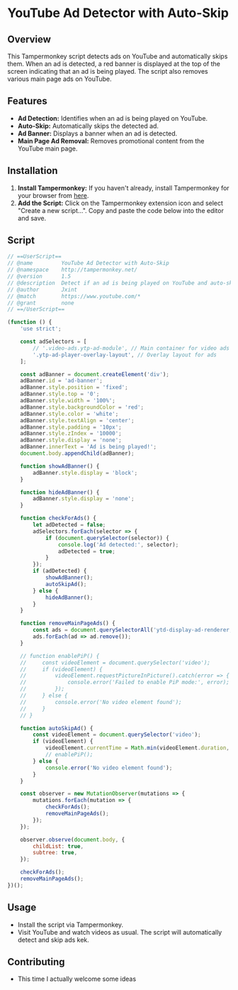 # YouTube Ad Detector with Auto-Skip

## Overview

This Tampermonkey script detects ads on YouTube and automatically skips them. When an ad is detected, a red banner is displayed at the top of the screen indicating that an ad is being played. The script also removes various main page ads on YouTube.

## Features

- **Ad Detection:** Identifies when an ad is being played on YouTube.
- **Auto-Skip:** Automatically skips the detected ad.
- **Ad Banner:** Displays a banner when an ad is detected.
- **Main Page Ad Removal:** Removes promotional content from the YouTube main page.

## Installation

1. **Install Tampermonkey:** If you haven't already, install Tampermonkey for your browser from [here](https://www.tampermonkey.net/).
2. **Add the Script:** Click on the Tampermonkey extension icon and select "Create a new script...". Copy and paste the code below into the editor and save.

## Script

```javascript
// ==UserScript==
// @name         YouTube Ad Detector with Auto-Skip
// @namespace    http://tampermonkey.net/
// @version      1.5
// @description  Detect if an ad is being played on YouTube and auto-skip
// @author       Jxint
// @match        https://www.youtube.com/*
// @grant        none
// ==/UserScript==

(function () {
    'use strict';

    const adSelectors = [
        // '.video-ads.ytp-ad-module', // Main container for video ads
        '.ytp-ad-player-overlay-layout', // Overlay layout for ads
    ];

    const adBanner = document.createElement('div');
    adBanner.id = 'ad-banner';
    adBanner.style.position = 'fixed';
    adBanner.style.top = '0';
    adBanner.style.width = '100%';
    adBanner.style.backgroundColor = 'red';
    adBanner.style.color = 'white';
    adBanner.style.textAlign = 'center';
    adBanner.style.padding = '10px';
    adBanner.style.zIndex = '10000';
    adBanner.style.display = 'none';
    adBanner.innerText = 'Ad is being played!';
    document.body.appendChild(adBanner);

    function showAdBanner() {
        adBanner.style.display = 'block';
    }

    function hideAdBanner() {
        adBanner.style.display = 'none';
    }

    function checkForAds() {
        let adDetected = false;
        adSelectors.forEach(selector => {
            if (document.querySelector(selector)) {
                console.log('Ad detected:', selector);
                adDetected = true;
            }
        });
        if (adDetected) {
            showAdBanner();
            autoSkipAd();
        } else {
            hideAdBanner();
        }
    }

    function removeMainPageAds() {
        const ads = document.querySelectorAll('ytd-display-ad-renderer, ytd-promoted-sparkles-web-renderer, ytd-rich-item-renderer:has(ytd-ad-slot-renderer)');
        ads.forEach(ad => ad.remove());
    }

    // function enablePiP() {
    //     const videoElement = document.querySelector('video');
    //     if (videoElement) {
    //         videoElement.requestPictureInPicture().catch(error => {
    //             console.error('Failed to enable PiP mode:', error);
    //         });
    //     } else {
    //         console.error('No video element found');
    //     }
    // }

    function autoSkipAd() {
        const videoElement = document.querySelector('video');
        if (videoElement) {
            videoElement.currentTime = Math.min(videoElement.duration, videoElement.currentTime + 10);
            // enablePiP();
        } else {
            console.error('No video element found');
        }
    }

    const observer = new MutationObserver(mutations => {
        mutations.forEach(mutation => {
            checkForAds();
            removeMainPageAds();
        });
    });

    observer.observe(document.body, {
        childList: true,
        subtree: true,
    });

    checkForAds();
    removeMainPageAds();
})();
```

## Usage
 - Install the script via Tampermonkey.
 - Visit YouTube and watch videos as usual. The script will automatically detect and skip ads kek.

## Contributing
 - This time I actually welcome some ideas
